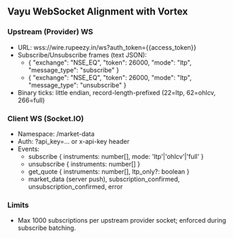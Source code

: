 ## Vayu WebSocket Alignment with Vortex

### Upstream (Provider) WS
- URL: wss://wire.rupeezy.in/ws?auth_token={{access_token}}
- Subscribe/Unsubscribe frames (text JSON):
  - { "exchange": "NSE_EQ", "token": 26000, "mode": "ltp", "message_type": "subscribe" }
  - { "exchange": "NSE_EQ", "token": 26000, "mode": "ltp", "message_type": "unsubscribe" }
- Binary ticks: little endian, record-length-prefixed (22=ltp, 62=ohlcv, 266=full)

### Client WS (Socket.IO)
- Namespace: /market-data
- Auth: ?api_key=… or x-api-key header
- Events:
  - subscribe { instruments: number[], mode: 'ltp'|'ohlcv'|'full' }
  - unsubscribe { instruments: number[] }
  - get_quote { instruments: number[], ltp_only?: boolean }
  - market_data (server push), subscription_confirmed, unsubscription_confirmed, error

### Limits
- Max 1000 subscriptions per upstream provider socket; enforced during subscribe batching.


